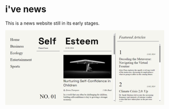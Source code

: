 # i've news

This is a news website still in its early stages.

<img src ="img/Screenshot_1.png" alt="Main interface">